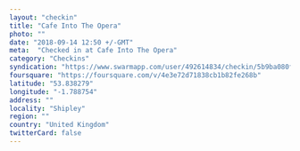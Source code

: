 ```yaml
---
layout: "checkin"
title: "Cafe Into The Opera"
photo: ""
date: "2018-09-14 12:50 +/-GMT"
meta:  "Checked in at Cafe Into The Opera"
category: "Checkins"
syndication: "https://www.swarmapp.com/user/492614834/checkin/5b9ba080f62e09002c6941d2"
foursquare: "https://foursquare.com/v/4e3e72d71838cb1b82fe268b"
latitude: "53.838279"
longitude: "-1.788754"
address: ""
locality: "Shipley"
region: ""
country: "United Kingdom"
twitterCard: false
---
```


